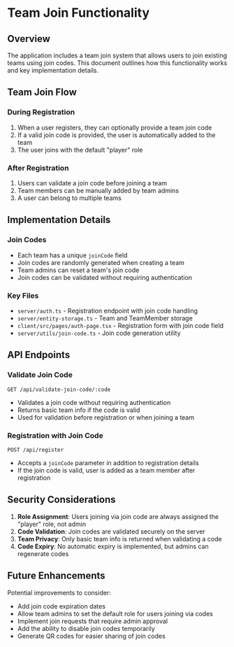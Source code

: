 # Team Join Functionality

## Overview
The application includes a team join system that allows users to join existing teams using join codes. This document outlines how this functionality works and key implementation details.

## Team Join Flow

### During Registration
1. When a user registers, they can optionally provide a team join code
2. If a valid join code is provided, the user is automatically added to the team
3. The user joins with the default "player" role

### After Registration
1. Users can validate a join code before joining a team
2. Team members can be manually added by team admins
3. A user can belong to multiple teams

## Implementation Details

### Join Codes
- Each team has a unique `joinCode` field
- Join codes are randomly generated when creating a team
- Team admins can reset a team's join code
- Join codes can be validated without requiring authentication

### Key Files
- `server/auth.ts` - Registration endpoint with join code handling
- `server/entity-storage.ts` - Team and TeamMember storage
- `client/src/pages/auth-page.tsx` - Registration form with join code field
- `server/utils/join-code.ts` - Join code generation utility

## API Endpoints

### Validate Join Code
```
GET /api/validate-join-code/:code
```
- Validates a join code without requiring authentication
- Returns basic team info if the code is valid
- Used for validation before registration or when joining a team

### Registration with Join Code
```
POST /api/register
```
- Accepts a `joinCode` parameter in addition to registration details
- If the join code is valid, user is added as a team member after registration

## Security Considerations

1. **Role Assignment**: Users joining via join code are always assigned the "player" role, not admin
2. **Code Validation**: Join codes are validated securely on the server
3. **Team Privacy**: Only basic team info is returned when validating a code
4. **Code Expiry**: No automatic expiry is implemented, but admins can regenerate codes

## Future Enhancements

Potential improvements to consider:
- Add join code expiration dates
- Allow team admins to set the default role for users joining via codes
- Implement join requests that require admin approval
- Add the ability to disable join codes temporarily
- Generate QR codes for easier sharing of join codes